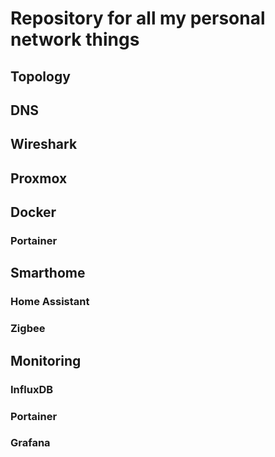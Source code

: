 # Repository for all my personal network things

## Topology

## DNS

## Wireshark

## Proxmox

## Docker

### Portainer

## Smarthome

### Home Assistant

### Zigbee

## Monitoring

### InfluxDB

### Portainer

### Grafana
